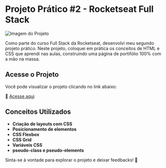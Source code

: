 
# Projeto Prático #2 - Rocketseat Full Stack

![Imagem do Projeto](!(github/pagina.png))

Como parte do curso Full Stack da Rocketseat, desenvolvi meu segundo projeto prático. Neste projeto, coloquei em prática os conceitos de HTML e CSS que aprendi nas aulas, construindo uma página de portifólio 100% com a mão na massa.

## Acesse o Projeto

Você pode visualizar o projeto clicando no link abaixo:

🔗 [Acesse aqui](https://portifoliopaulohbsf.github.io/RKTSeat_FullStack_D2-Portifolio/)

## Conceitos Utilizados
- **Criação de layouts com CSS**
- **Posicionamento de elementos**
- **CSS Flexbox**
- **CSS Grid**
- **Variáveis CSS**
- **pseudo-class e pseudo-elements**

Sinta-se à vontade para explorar o projeto e deixar feedbacks! 🚀

